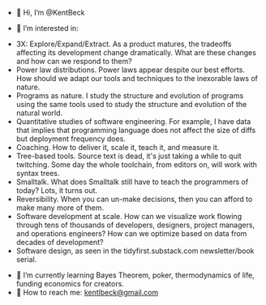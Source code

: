 - 👋 Hi, I’m @KentBeck

- 👀 I’m interested in:
* 3X: Explore/Expand/Extract. As a product matures, the tradeoffs affecting its development change dramatically. What are these changes and how can we respond to them?
* Power law distributions. Power laws appear despite our best efforts. How should we adapt our tools and techniques to the inexorable laws of nature.
* Programs as nature. I study the structure and evolution of programs using the same tools used to study the structure and evolution of the natural world.
* Quantitative studies of software engineering. For example, I have data that implies that programming language does not affect the size of diffs but deployment frequency does.
* Coaching. How to deliver it, scale it, teach it, and measure it.
* Tree-based tools. Source text is dead, it's just taking a while to quit twitching. Some day the whole toolchain, from editors on, will work with syntax trees.
* Smalltalk. What does Smalltalk still have to teach the programmers of today? Lots, it turns out.
* Reversibility. When you can un-make decisions, then you can afford to make many more of them.
* Software development at scale. How can we visualize work flowing through tens of thousands of developers, designers, project managers, and operations engineers? How can we optimize based on data from decades of development?
* Software design, as seen in the tidyfirst.substack.com newsletter/book serial.
- 🌱 I’m currently learning Bayes Theorem, poker, thermodynamics of life, funding economics for creators.
- 💞️ How to reach me: kentlbeck@gmail.com

<!---
KentBeck/KentBeck is a ✨ special ✨ repository because its `README.md` (this file) appears on your GitHub profile.
You can click the Preview link to take a look at your changes.
--->
